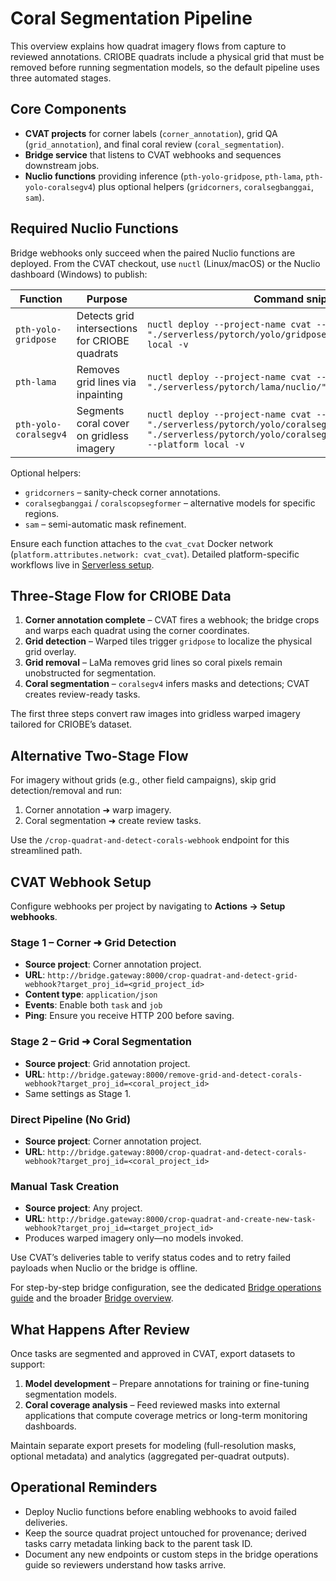 # Coral Segmentation Pipeline

This overview explains how quadrat imagery flows from capture to reviewed annotations. CRIOBE quadrats include a physical grid that must be removed before running segmentation models, so the default pipeline uses three automated stages.

## Core Components
- **CVAT projects** for corner labels (`corner_annotation`), grid QA (`grid_annotation`), and final coral review (`coral_segmentation`).
- **Bridge service** that listens to CVAT webhooks and sequences downstream jobs.
- **Nuclio functions** providing inference (`pth-yolo-gridpose`, `pth-lama`, `pth-yolo-coralsegv4`) plus optional helpers (`gridcorners`, `coralsegbanggai`, `sam`).

## Required Nuclio Functions
Bridge webhooks only succeed when the paired Nuclio functions are deployed. From the CVAT checkout, use `nuctl` (Linux/macOS) or the Nuclio dashboard (Windows) to publish:

| Function | Purpose | Command snippet |
|----------|---------|-----------------|
| `pth-yolo-gridpose` | Detects grid intersections for CRIOBE quadrats | `nuctl deploy --project-name cvat --path "./serverless/pytorch/yolo/gridpose/nuclio/" --platform local -v` |
| `pth-lama` | Removes grid lines via inpainting | `nuctl deploy --project-name cvat --path "./serverless/pytorch/lama/nuclio/" --platform local -v` |
| `pth-yolo-coralsegv4` | Segments coral cover on gridless imagery | `nuctl deploy --project-name cvat --path "./serverless/pytorch/yolo/coralsegv4/nuclio/" --file "./serverless/pytorch/yolo/coralsegv4/nuclio/function.yaml" --platform local -v` |

Optional helpers:
- `gridcorners` – sanity-check corner annotations.
- `coralsegbanggai` / `coralscopsegformer` – alternative models for specific regions.
- `sam` – semi-automatic mask refinement.

Ensure each function attaches to the `cvat_cvat` Docker network (`platform.attributes.network: cvat_cvat`). Detailed platform-specific workflows live in [Serverless setup](setup_nuclio.md).

## Three-Stage Flow for CRIOBE Data
1. **Corner annotation complete** – CVAT fires a webhook; the bridge crops and warps each quadrat using the corner coordinates.
2. **Grid detection** – Warped tiles trigger `gridpose` to localize the physical grid overlay.
3. **Grid removal** – LaMa removes grid lines so coral pixels remain unobstructed for segmentation.
4. **Coral segmentation** – `coralsegv4` infers masks and detections; CVAT creates review-ready tasks.

The first three steps convert raw images into gridless warped imagery tailored for CRIOBE’s dataset.

## Alternative Two-Stage Flow
For imagery without grids (e.g., other field campaigns), skip grid detection/removal and run:
1. Corner annotation ➜ warp imagery.
2. Coral segmentation ➜ create review tasks.

Use the `/crop-quadrat-and-detect-corals-webhook` endpoint for this streamlined path.

## CVAT Webhook Setup
Configure webhooks per project by navigating to **Actions → Setup webhooks**.

### Stage 1 – Corner ➜ Grid Detection
- **Source project**: Corner annotation project.
- **URL**: `http://bridge.gateway:8000/crop-quadrat-and-detect-grid-webhook?target_proj_id=<grid_project_id>`
- **Content type**: `application/json`
- **Events**: Enable both `task` and `job`
- **Ping**: Ensure you receive HTTP 200 before saving.

### Stage 2 – Grid ➜ Coral Segmentation
- **Source project**: Grid annotation project.
- **URL**: `http://bridge.gateway:8000/remove-grid-and-detect-corals-webhook?target_proj_id=<coral_project_id>`
- Same settings as Stage 1.

### Direct Pipeline (No Grid)
- **Source project**: Corner annotation project.
- **URL**: `http://bridge.gateway:8000/crop-quadrat-and-detect-corals-webhook?target_proj_id=<coral_project_id>`

### Manual Task Creation
- **Source project**: Any project.
- **URL**: `http://bridge.gateway:8000/crop-quadrat-and-create-new-task-webhook?target_proj_id=<target_project_id>`
- Produces warped imagery only—no models invoked.

Use CVAT’s deliveries table to verify status codes and to retry failed payloads when Nuclio or the bridge is offline.

For step-by-step bridge configuration, see the dedicated [Bridge operations guide](bridge/operations.md) and the broader [Bridge overview](bridge/index.md).

## What Happens After Review
Once tasks are segmented and approved in CVAT, export datasets to support:
1. **Model development** – Prepare annotations for training or fine-tuning segmentation models.
2. **Coral coverage analysis** – Feed reviewed masks into external applications that compute coverage metrics or long-term monitoring dashboards.

Maintain separate export presets for modeling (full-resolution masks, optional metadata) and analytics (aggregated per-quadrat outputs).

## Operational Reminders
- Deploy Nuclio functions before enabling webhooks to avoid failed deliveries.
- Keep the source quadrat project untouched for provenance; derived tasks carry metadata linking back to the parent task ID.
- Document any new endpoints or custom steps in the bridge operations guide so reviewers understand how tasks arrive.
